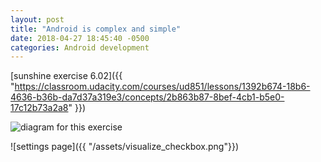```yaml
---
layout: post
title: "Android is complex and simple"
date: 2018-04-27 18:45:40 -0500
categories: Android development
---
```


[sunshine exercise 6.02]({{ "https://classroom.udacity.com/courses/ud851/lessons/1392b674-18b6-4636-b36b-da7d37a319e3/concepts/2b863b87-8bef-4cb1-b5e0-17c12b73a2a8" }})

![diagram for this exercise]({{"/assets/visualize_diagram_checkbox.png"}})

![settings page]({{ "/assets/visualize_checkbox.png"}})
